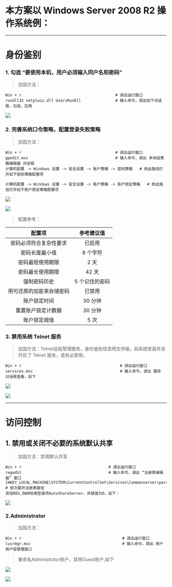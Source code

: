 # 本方案以 Windows Server 2008 R2 操作系统例：

---

# 身份鉴别

### 1. 勾选 “要使用本机，用户必须输入同户名和密码”

> 加固方法：

```
Win + r                                         # 调出运行窗口
rundll32 netplwiz.dll UsersRunDll               # 输入命令，调出如下对话框，勾选，应用
```

![](/assets/勾选“用户名+密码”.png)

### 2. 完善系统口令策略，配置登录失败策略

> 加固方法：

```
Win + r                                         # 调出运行窗口
gpedit.msc                                      # 输入命令，调出 本地组策略编辑器 对话框
计算机配置 -> Windows 设置 -> 安全设置 -> 账户策略 -> 密码策略   # 依此路径打开如下密码策略配置项

计算机配置 -> Windows 设置 -> 安全设置 -> 账户策略 -> 账户锁定策略   # 依此路径打开如下账户锁定策略配置项
```

![](/assets/系统口策略.png)

![](/assets/import.png)

> 配置参考：

| 配置项 | 参考建议值 |
| :---: | :---: |
| 密码必须符合复杂性要求 | 已启用 |
| 密码长度最小值 | 8 个字符 |
| 密码最短使用期限 | 2 天 |
| 密码最长使用期限 | 42 天 |
| 强制密码历史 | 5 个记住的密码 |
| 用可还原的加密来存储密码 | 已禁用 |
| 账户锁定时间 | 30 分钟 |
| 重置账户锁定计数器 | 30 分钟 |
| 账户锁定阈值 | 5 次 |

### 3.  禁用系统 Telnet 服务

> 加固方法：Telnet远程管理服务，身份鉴别信息明文传输，如系统安装并且开启了 Telnet 服务，请务必禁用。

```
Win + r                                           # 调出运行窗口
services.msc                                      # 输入命令，调出 服务 对话框查看，如下
```

![](/assets/telnet.png)

![](/assets/禁用telnet.png)

---

# 访问控制

## 1. 禁用或关闭不必要的系统默认共享

> 加固方法：禁用默认共享

```
Win + r                                      # 调出运行窗口
regedit                                      # 输入命令，调出 “注册表编辑器” 窗口
[HKEY_LOCAL_MACHINE\SYSTEM\CurrentControlSet\Services\lanmanserver\parameters]      # 依次展开注册表路径
添加REG_DWORD类型值项AutoShareServer，并赋值为0，如下：
```

![](/assets/禁用默认共享.png)

### 2.Administrator

> 加固方法：

```
Win + r                                            # 调出运行窗口
lusrmgr.msc                                        # 输入命令，调出 用户用户组管理窗口
```

> 重命名Administrator账户，禁用Guest账户,如下

![](/assets/重命名admin.png)

![](/assets/禁用guest.png)











